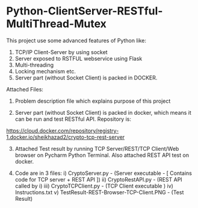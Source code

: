 # Python-ClientServer-RESTful-MultiThread-Mutex
This project use some advanced features of Python like:
1. TCP/IP Client-Server by using socket
2. Server exposed to RSTFUL webservice using Flask
3. Multi-threading
4. Locking mechanism etc.
5. Server part (without Socket Client)  is packed in DOCKER.


Attached Files: 

1. Problem description file which explains purpose of this project

2. Server part (without Socket Client)  is packed in docker, which means it can be run and test RESTful API.  Repository is:

https://cloud.docker.com/repository/registry-1.docker.io/sheikhazad2/crypto-tcp-rest-server

3. Attached Test result by running TCP Server/REST/TCP Client/Web browser on Pycharm Python Terminal. Also attached REST API test on docker.

4. Code are in 3 files:
   i)   CryptoServer.py         -  (Server executable - [ Contains code for TCP server + REST API ])
   ii)  CryptoRestAPI.py        -  (REST API called by i) 
   iii) CryptoTCPClient.py      -  (TCP Client executable )
   iv) Instructions.txt
   v) TestResult-REST-Browser-TCP-Client.PNG   - (Test Result)



